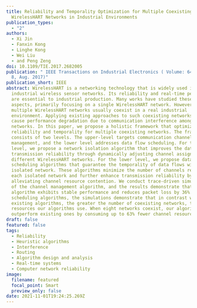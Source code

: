 ```yaml
---
title: Reliability and Temporality Optimization for Multiple Coexisting
  WirelessHART Networks in Industrial Environments
publication_types:
  - "2"
authors:
  - Xi Jin
  - Fanxin Kong
  - Linghe Kong
  - Wei Liu
  - and Peng Zeng
doi: 10.1109/TIE.2017.2682005
publication: " IEEE Transactions on Industrial Electronics ( Volume: 64, Issue:
  8, Aug. 2017)"
publication_short: IEEE
abstract: WirelessHART is a networking technology that is widely used in
  industrial wireless sensor networks. Its reliability and real-time performance
  are essential to industrial production. Many works have studied these two
  aspects, primarily focusing on a single WirelessHART network. However,
  multiple WirelessHART networks usually coexist in a real industrial
  environment. Applying existing approaches to such coexisting networks would
  cause performance degradation due to communication interference among these
  networks. In this paper, we propose a holistic framework that optimizes both
  reliability and temporality for multiple coexisting networks. The framework
  consists of two levels. The upper-level targets communication channel
  management, and the lower level addresses data flow scheduling. For the upper
  level, we propose a network isolation algorithm that improves the data
  transmission reliability through dynamically adjusting channel assignments to
  different WirelessHART networks. For the lower level, we propose data flow
  scheduling algorithms that guarantee the temporality of data flows within each
  isolated network. These algorithms minimize the number of channels reserved by
  each isolated network and further enhance transmission reliability by
  alleviating channel resource contention. We conduct trace-driven simulations
  of the channel management algorithm, and the results demonstrate that our
  algorithm exhibits stable performance and reduces packet loss by 36%. For the
  scheduling algorithms, the simulations demonstrate that in contrast with
  existing algorithms, the greater the number of coexisting networks, the fewer
  resources our algorithms use. When eight networks coexist, our algorithms
  outperform existing ones by consuming up to 63% fewer channel resources.
draft: false
featured: false
tags:
  - Reliability
  - Heuristic algorithms
  - Interference
  - Routing
  - Algorithm design and analysis
  - Real-time systems
  - Computer network reliability
image:
  filename: featured
  focal_point: Smart
  preview_only: false
date: 2021-11-01T19:24:25.269Z
---
```

